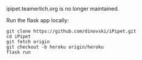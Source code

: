ipipet.teamerlich.org is no longer maintained.

Run the flask app locally:

```
git clone https://github.com/dinovski/iPipet.git
cd iPipet
git fetch origin
git checkout -b heroku origin/heroku
flask run
```